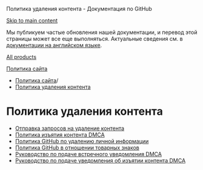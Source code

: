 Политика удаления контента - Документация по GitHub

[Skip to main content](#main-content)

Мы публикуем частые обновления нашей документации, и перевод этой страницы может все еще выполняться. Актуальные сведения см. в [документации на английском языке](/en).

[All products](/ru)

[Политика сайта](/ru/site-policy)

* [Политика сайта](/ru/site-policy)/
* [Политика удаления контента](/ru/site-policy/content-removal-policies)

Политика удаления контента
==========

* [Отправка запросов на удаление контента](/ru/site-policy/content-removal-policies/submitting-content-removal-requests)
* [Политика изъятия контента DMCA](/ru/site-policy/content-removal-policies/dmca-takedown-policy)
* [Политика GitHub по удалению личной информации](/ru/site-policy/content-removal-policies/github-private-information-removal-policy)
* [Политика GitHub в отношении товарных знаков](/ru/site-policy/content-removal-policies/github-trademark-policy)
* [Руководство по подаче встречного уведомления DMCA](/ru/site-policy/content-removal-policies/guide-to-submitting-a-dmca-counter-notice)
* [Руководство по подаче уведомления об изъятии контента DMCA](/ru/site-policy/content-removal-policies/guide-to-submitting-a-dmca-takedown-notice)

